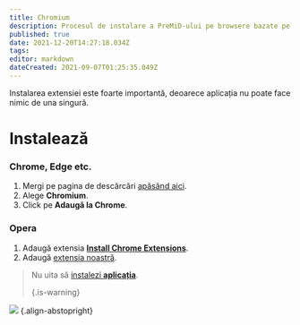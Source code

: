 ```yaml
---
title: Chromium
description: Procesul de instalare a PreMiD-ului pe browsere bazate pe Chromium
published: true
date: 2021-12-20T14:27:18.034Z
tags:
editor: markdown
dateCreated: 2021-09-07T01:25:35.049Z
---
```


Instalarea extensiei este foarte importantă, deoarece aplicația nu poate face nimic de una singură.

# Instalează
### Chrome, Edge etc.
1. Mergi pe pagina de descărcări [apăsând aici](https://premid.app/downloads).
2. Alege **Chromium**.
3. Click pe **Adaugă la Chrome**.

### Opera
1. Adaugă extensia **[Install Chrome Extensions](https://addons.opera.com/en/extensions/details/install-chrome-extensions/)**.
2. Adaugă [extensia noastră](https://premid.app/downloads).

> Nu uita să [instalezi **aplicația**](/install). 
> 
> {.is-warning}

![](https://img.icons8.com/color/2x/chrome.png) {.align-abstopright}
